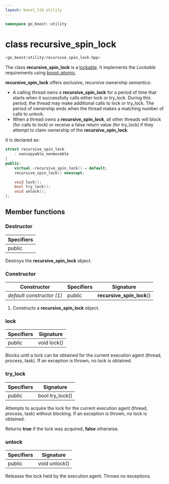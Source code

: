 ```yaml
---
layout: boost_lib_utility
---
```


```c++
namespace go_boost::utility
```

# class recursive_spin_lock

```c++
<go_boost/utility/recursive_spin_lock.hpp>
```

The class **recursive_spin_lock** is a [lockable](https://en.cppreference.com/w/cpp/named_req/Lockable).
It implements the *Lockable* requirements using
[boost::atomic](https://www.boost.org/doc/libs/1_72_0/doc/html/atomic/interface.html).

**recursive_spin_lock** offers exclusive, recursive ownership semantics:

* A calling thread owns a **recursive_spin_lock** for a period of time that starts
  when it successfully calls either lock or try_lock. During this period, the 
  thread may make additional calls to lock or try_lock. The period of ownership 
  ends when the thread makes a matching number of calls to unlock.
* When a thread owns a **recursive_spin_lock**, all other threads will block (for 
  calls to lock) or receive a false return value (for try_lock) if they attempt 
  to claim ownership of the **recursive_spin_lock**.

It is declared as:

```c++
struct recursive_spin_lock
    : noncopyable_nonmovable
{
public:
    virtual ~recursive_spin_lock() = default;
    recursive_spin_lock() noexcept;

    void lock();
    bool try_lock();
    void unlock();
};
```

## Member functions

### Destructor

Specifiers |
-|
public |

Destroys the **recursive_spin_lock** object.

### Constructor

Constructor | Specifiers | Signature
-|-|-
*default constructor (1)* | public | **recursive_spin_lock**()

1. Constructs a **recursive_spin_lock** object.

### lock

Specifiers | Signature
-|-
public | void lock()

Blocks until a lock can be obtained for the current execution agent
(thread, process, task). If an exception is thrown, no lock is obtained.

### try_lock

Specifiers | Signature
-|-
public | bool try_lock()

Attempts to acquire the lock for the current execution agent (thread,
process, task) without blocking. If an exception is thrown, no lock is
obtained.

Returns **true** if the lock was acquired, **false** otherwise.

### unlock

Specifiers | Signature
-|-
public | void unlock()

Releases the lock held by the execution agent. Throws no exceptions.
